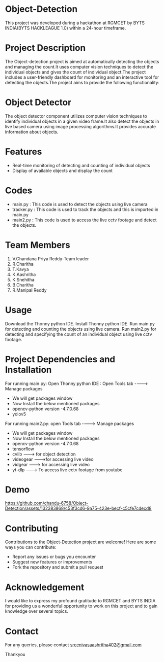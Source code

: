 # Object-Detection
This project was developed during a hackathon at RGMCET by BYTS INDIA(BYTS HACKLEAGUE 1.0) within a 24-hour timeframe.
# Project Description
The Object-detection project is aimed at automatically detecting the objects and managing the count.It uses computer vision techniques to detect the individual objects and gives the count of individual object.The project includes a user-friendly dashboard for monitoring and an interactive tool for detecting the objects.The project aims to provide the following functionality:
# Object Detector
The object detector component utilizes computer vision techniques to identify individual objects in a given video frame.It also detect the objects in live based camera using image processing algorithms.It provides accurate information about objects.
# Features
* Real-time monitoring of detecting and counting of individual objects
* Display of available objects and display the count
# Codes
* main.py : This code is used to detect the objects using live camera
* tracker.py : This code is used to track the objects and this is imported in main.py
* main2.py : This code is used to access the live cctv footage and detect the objects.
# Team Members
1) V.Chandana Priya Reddy-Team leader
2) R.Charitha
3) T.Kavya
4) K.Aashritha
5) K.Snehitha
6) B.Charitha
7) R.Manipal Reddy
# Usage
Download the Thonny python IDE.
Install Thonny python IDE.
Run main.py for detecting and counting the objects using live camera.
Run main2.py for detecting and specifying the count of an individual object using live cctv footage.
# Project Dependencies and Installation
For running main.py:
Open Thonny python IDE  :
Open Tools tab ----> Manage packages
* We will get packages window 
* Now Install the below mentioned packages
* opencv-python version -4.7.0.68
* yolov5

 For running main2.py:
   open Tools tab ----> Manage packages
* We will get packages window 
* Now Install the below mentioned packages
* opencv-python version -4.7.0.68
* tensorflow
* cvlib ---> for object detection
* videogear --->for accessing live video
* vidgear ---> for accessing live video
* yt-dlp ---> To access live cctv footage from youtube
# Demo


https://github.com/chandu-6758/Object-Detection/assets/132383868/c53f3cd6-9a75-423e-becf-c5cfe7cdecd8


# Contributing
Contributions to the Object-Detection project are welcome! Here are some ways you can contribute:
* Report any issues or bugs you encounter
* Suggest new features or improvements
* Fork the repository and submit a pull request
# Acknowledgement
I would like to express my profound gratitude to RGMCET and BYTS INDIA for providing us a wonderful opportunity to work on this project and to gain knowledge over several topics.
# Contact
For any queries, please contact sreenivasaashritha402@gmail.com

Thankyou
